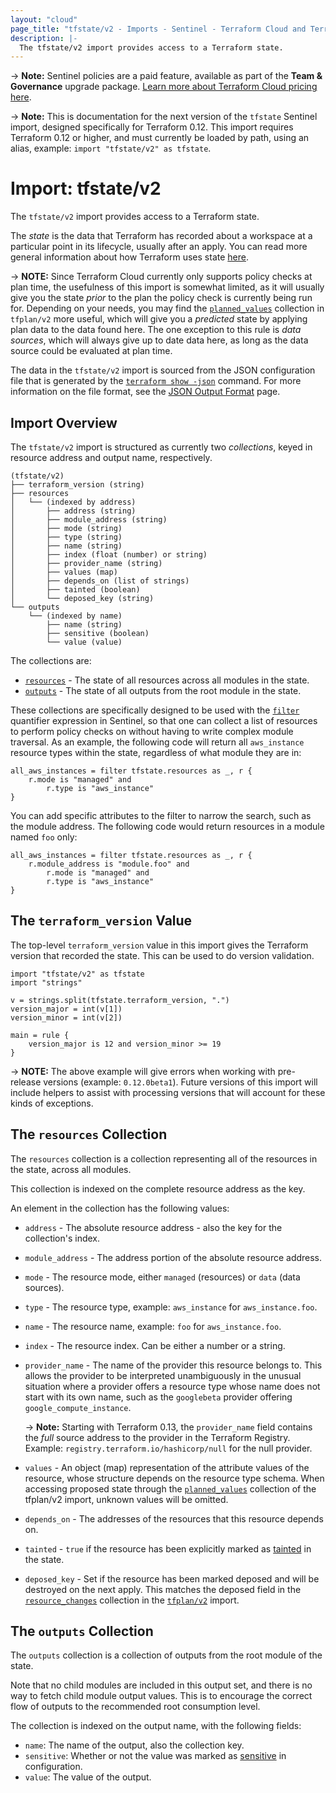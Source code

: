 ```yaml
---
layout: "cloud"
page_title: "tfstate/v2 - Imports - Sentinel - Terraform Cloud and Terraform Enterprise"
description: |-
  The tfstate/v2 import provides access to a Terraform state.
---
```


-> **Note:** Sentinel policies are a paid feature, available as part of the **Team & Governance** upgrade package. [Learn more about Terraform Cloud pricing here](https://www.hashicorp.com/products/terraform/pricing).

-> **Note:** This is documentation for the next version of the `tfstate`
Sentinel import, designed specifically for Terraform 0.12. This import requires
Terraform 0.12 or higher, and must currently be loaded by path, using an alias,
example: `import "tfstate/v2" as tfstate`.

# Import: tfstate/v2

The `tfstate/v2` import provides access to a Terraform state.

The _state_ is the data that Terraform has recorded about a workspace at a
particular point in its lifecycle, usually after an apply. You can read more
general information about how Terraform uses state
[here](/docs/language/state/index.html).

-> **NOTE:** Since Terraform Cloud currently only supports policy checks at plan
time, the usefulness of this import is somewhat limited, as it will usually give
you the state _prior_ to the plan the policy check is currently being run for.
Depending on your needs, you may find the
[`planned_values`](./tfplan-v2.html#the-planned_values-collection) collection in
`tfplan/v2` more useful, which will give you a _predicted_ state by applying
plan data to the data found here. The one exception to this rule is _data
sources_, which will always give up to date data here, as long as the data
source could be evaluated at plan time.

The data in the `tfstate/v2` import is sourced from the JSON configuration file
that is generated by the [`terraform show
-json`](/docs/cli/commands/show.html#json-output) command. For more information on
the file format, see the [JSON Output Format](/docs/internals/json-format.html)
page.

## Import Overview

The `tfstate/v2` import is structured as currently two _collections_, keyed in
resource address and output name, respectively.

```
(tfstate/v2)
├── terraform_version (string)
├── resources
│   └── (indexed by address)
│       ├── address (string)
│       ├── module_address (string)
│       ├── mode (string)
│       ├── type (string)
│       ├── name (string)
│       ├── index (float (number) or string)
│       ├── provider_name (string)
│       ├── values (map)
│       ├── depends_on (list of strings)
│       ├── tainted (boolean)
│       └── deposed_key (string)
└── outputs
    └── (indexed by name)
        ├── name (string)
        ├── sensitive (boolean)
        └── value (value)
```

The collections are:

* [`resources`](#the-resources-collection) - The state of all resources across
  all modules in the state.
* [`outputs`](#the-outputs-collection) - The state of all outputs from the root module in the state.

These collections are specifically designed to be used with the
[`filter`](https://docs.hashicorp.com/sentinel/language/collection-operations#filter-expression)
quantifier expression in Sentinel, so that one can collect a list of resources
to perform policy checks on without having to write complex module traversal. As
an example, the following code will return all `aws_instance` resource types
within the state, regardless of what module they are in:

```
all_aws_instances = filter tfstate.resources as _, r {
	r.mode is "managed" and
		r.type is "aws_instance"
}
```

You can add specific attributes to the filter to narrow the search, such as the
module address. The following code would return resources in a module named
`foo` only:

```
all_aws_instances = filter tfstate.resources as _, r {
	r.module_address is "module.foo" and
		r.mode is "managed" and
		r.type is "aws_instance"
}
```

## The `terraform_version` Value

The top-level `terraform_version` value in this import gives the Terraform
version that recorded the state. This can be used to do version validation.

```
import "tfstate/v2" as tfstate
import "strings"

v = strings.split(tfstate.terraform_version, ".")
version_major = int(v[1])
version_minor = int(v[2])

main = rule {
	version_major is 12 and version_minor >= 19
}
```

-> **NOTE:** The above example will give errors when working with pre-release
versions (example: `0.12.0beta1`). Future versions of this import will include
helpers to assist with processing versions that will account for these kinds of
exceptions.

## The `resources` Collection

The `resources` collection is a collection representing all of the resources in
the state, across all modules.

This collection is indexed on the complete resource address as the key.

An element in the collection has the following values:

* `address` - The absolute resource address - also the key for the collection's
  index.
* `module_address` - The address portion of the absolute resource address.
* `mode` - The resource mode, either `managed` (resources) or `data` (data
  sources).
* `type` - The resource type, example: `aws_instance` for `aws_instance.foo`.
* `name` - The resource name, example: `foo` for `aws_instance.foo`.
* `index` - The resource index. Can be either a number or a string.
* `provider_name` - The name of the provider this resource belongs to. This
  allows the provider to be interpreted unambiguously in the unusual situation
  where a provider offers a resource type whose name does not start with its own
  name, such as the `googlebeta` provider offering `google_compute_instance`.

    -> **Note:** Starting with Terraform 0.13, the `provider_name` field contains the
    _full_ source address to the provider in the Terraform Registry. Example:
    `registry.terraform.io/hashicorp/null` for the null provider.

* `values` - An object (map) representation of the attribute values of the
  resource, whose structure depends on the resource type schema. When accessing
  proposed state through the [`planned_values`](./tfplan-v2.html#the-planned_values-collection)
  collection of the tfplan/v2 import, unknown values will be omitted.
* `depends_on` - The addresses of the resources that this resource depends on.
* `tainted` - `true` if the resource has been explicitly marked as
  [tainted](/docs/cli/commands/taint.html) in the state.
* `deposed_key` - Set if the resource has been marked deposed and will be
  destroyed on the next apply. This matches the deposed field in the
  [`resource_changes`](./tfplan-v2.html#the-resource_changes-collection)
  collection in the [`tfplan/v2`](./tfplan-v2.html) import.

## The `outputs` Collection

The `outputs` collection is a collection of outputs from the root module of the
state.

Note that no child modules are included in this output set, and there is no way
to fetch child module output values. This is to encourage the correct flow of
outputs to the recommended root consumption level.

The collection is indexed on the output name, with the following fields:

* `name`: The name of the output, also the collection key.
* `sensitive`: Whether or not the value was marked as
  [sensitive](/docs/language/values/outputs.html#sensitive-suppressing-values-in-cli-output)
  in
  configuration.
* `value`: The value of the output.

